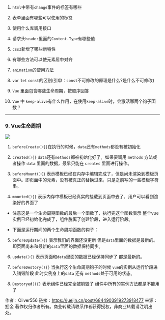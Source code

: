 1. `html`中带有`change`事件的标签有哪些

2. 表单里面有哪些可以使用的标签

3. 使用什么库调用接口

4. 请求头`header`里面的`Content-Type`有哪些值

5. `css3`新增了哪些新特性

6. 有哪些方法可以使元素居中对齐

7. `animation`的使用方法

8. `var` `let` `const`的区别(引申：`const`不可修改的原理是什么?是什么不可修改)

9. `Vue` 里面包含哪些生命周期，按顺序回答

10. `Vue` 中 `keep-alive`有什么作用，在使用`keep-alive`时，会激活哪两个钩子函数？




-----------------------------------------------------------------------
### 9. Vue生命周期
![](https://cn.vuejs.org/images/lifecycle.png)

1. `beforeCreate(){}`在执行的时候，`data`还有`methods`都没有被初始化

2. `created(){}` `data`还有`methods`都被初始化好了，如果要调用 `methods` 方法或者操作 `data` 里面的数据，最早只能在 `created` 里面进行操作。

3. `beforeMount(){}` 表示模板已经在内存中编辑完成了，但是尚未渲染到模板页面中。即页面中的元素，没有被真正的替换过来，只是之前写的一些模板字符串。

4. `mounted(){}` 表示内存中模板已经真实的挂载到页面中去了，用户可以看到渲染好的界面了

- 注意这是一个生命周期函数的最后一个函数了，执行完这个函数表示 整个vue实例已经初始化完成了，组件脱离了创建阶段，进入运行阶段。

- 下面是运行期间的两个生命周期函数的钩子：


5. `beforeUpdate(){}` 表示我们的界面还没更新 但是`data`里面的数据是最新的。即页面尚未和最新的`data`里面的数据保持同步。


6. `update(){}` 表示页面和`data`里面的数据已经保持同步了 都是最新的。

7. `beforeDestory(){}` 当执行这个生命周期钩子的时候 `vue`的实例从运行阶段进入销毁阶段 此时实例身上的`data` 还有 `methods`处于可用的状态。


8. `Destoryed(){}` 表示组件已经完全被销毁了 组件中所有的实例方法都是不能用了

作者：Oliver556
链接：https://juejin.cn/post/6844903919273918477
来源：掘金
著作权归作者所有。商业转载请联系作者获得授权，非商业转载请注明出处。

